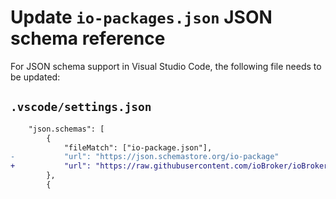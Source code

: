 # Update `io-packages.json` JSON schema reference

For JSON schema support in Visual Studio Code, the following file needs to be updated:

## `.vscode/settings.json`

```diff
    "json.schemas": [
        {
            "fileMatch": ["io-package.json"],
-           "url": "https://json.schemastore.org/io-package"
+           "url": "https://raw.githubusercontent.com/ioBroker/ioBroker.js-controller/master/schemas/io-package.json"
        },
        {
```
